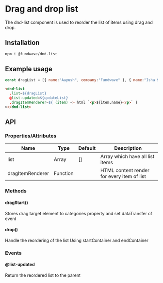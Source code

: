 # Drag and drop list

The dnd-list component is used to reorder the list of items using drag and drop.

## Installation
```sh
npm i @fundwave/dnd-list
```

## Example usage

```js 
const dragList = [{ name:"Aayush", company:"Fundwave" }, { name:"Isha Sharma", company:"Fundwave" }]
```

```html
<dnd-list
  .list=${dragList}
  @list-updated=${updateList}
  .dragItemRenderer=${ (item) => html `<p>${item.name}</p>` }
></dnd-list>
```

## API

### Properties/Attributes

| Name | Type | Default | Description |
| --- | --- | --- | --- |
| list | Array | [] | Array which have all list items |
| dragItemRenderer | Function |  | HTML content render for every item of list  |


### Methods

#### dragStart()

Stores drag target element to categories property and set dataTransfer of event 

#### drop()

Handle the reordering of the list Using startContainer and endContainer

### Events

#### @list-updated

Return the reordered list to the parent 


